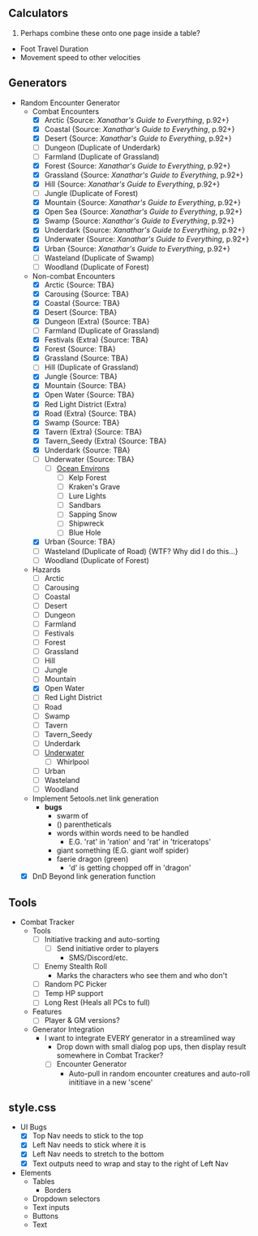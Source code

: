 ## Calculators
1. Perhaps combine these onto one page inside a table?
* Foot Travel Duration
* Movement speed to other velocities

## Generators
* Random Encounter Generator
    * Combat Encounters
        * [x] Arctic {Source: *Xanathar's Guide to Everything*, p.92+}
        * [x] Coastal {Source: *Xanathar's Guide to Everything*, p.92+}
        * [x] Desert {Source: *Xanathar's Guide to Everything*, p.92+}
        * [ ] Dungeon (Duplicate of Underdark)
        * [ ] Farmland (Duplicate of Grassland)
        * [x] Forest {Source: *Xanathar's Guide to Everything*, p.92+}
        * [x] Grassland {Source: *Xanathar's Guide to Everything*, p.92+}
        * [x] Hill {Source: *Xanathar's Guide to Everything*, p.92+}
        * [ ] Jungle (Duplicate of Forest)
        * [x] Mountain {Source: *Xanathar's Guide to Everything*, p.92+}
        * [x] Open Sea {Source: *Xanathar's Guide to Everything*, p.92+}
        * [x] Swamp {Source: *Xanathar's Guide to Everything*, p.92+}
        * [x] Underdark {Source: *Xanathar's Guide to Everything*, p.92+}
        * [x] Underwater {Source: *Xanathar's Guide to Everything*, p.92+}
        * [x] Urban {Source: *Xanathar's Guide to Everything*, p.92+}
        * [ ] Wasteland (Duplicate of Swamp)
        * [ ] Woodland (Duplicate of Forest)
    * Non-combat Encounters
        * [x] Arctic {Source: TBA}
        * [x] Carousing {Source: TBA}
        * [x] Coastal {Source: TBA}
        * [x] Desert {Source: TBA}
        * [x] Dungeon (Extra) {Source: TBA}
        * [ ] Farmland (Duplicate of Grassland)
        * [x] Festivals (Extra) {Source: TBA}
        * [x] Forest {Source: TBA}
        * [x] Grassland {Source: TBA}
        * [ ] Hill (Duplicate of Grassland)
        * [x] Jungle {Source: TBA}
        * [x] Mountain {Source: TBA}
        * [x] Open Water {Source: TBA}
        * [x] Red Light District (Extra)
        * [x] Road (Extra) {Source: TBA}
        * [x] Swamp {Source: TBA}
        * [x] Tavern (Extra) {Source: TBA}
        * [x] Tavern_Seedy (Extra) {Source: TBA}
        * [x] Underdark {Source: TBA}
        * [ ] Underwater {Source: TBA}
            * [ ] [Ocean Environs](https://5e.tools/variantrules.html#ocean%20environs_gos)
                * [ ] Kelp Forest
                * [ ] Kraken's Grave
                * [ ] Lure Lights
                * [ ] Sandbars
                * [ ] Sapping Snow
                * [ ] Shipwreck
                * [ ] Blue Hole
        * [x] Urban {Source: TBA}
        * [ ] Wasteland (Duplicate of Road) {WTF? Why did I do this...}
        * [ ] Woodland (Duplicate of Forest)
    * Hazards
        * [ ] Arctic
        * [ ] Carousing
        * [ ] Coastal
        * [ ] Desert
        * [ ] Dungeon
        * [ ] Farmland
        * [ ] Festivals
        * [ ] Forest
        * [ ] Grassland
        * [ ] Hill
        * [ ] Jungle
        * [ ] Mountain
        * [x] Open Water
        * [ ] Red Light District
        * [ ] Road
        * [ ] Swamp
        * [ ] Tavern
        * [ ] Tavern_Seedy
        * [ ] Underdark
        * [ ] [Underwater](https://5e.tools/variantrules.html#travel%20at%20sea_gos)
            * [ ] Whirlpool
        * [ ] Urban
        * [ ] Wasteland
        * [ ] Woodland
    * Implement 5etools.net link generation
        * **bugs**
            * swarm of
            * () parentheticals
            * words within words need to be handled
                * E.G. 'rat' in 'ration' and 'rat' in 'triceratops'
            * giant something (E.G. giant wolf spider)
            * faerie dragon (green)
                * 'd' is getting chopped off in 'dragon'
    * [x] DnD Beyond link generation function

## Tools
* Combat Tracker
    * Tools
        * [ ] Initiative tracking and auto-sorting
            * [ ] Send initiative order to players
                * SMS/Discord/etc.
        * [ ] Enemy Stealth Roll
            * Marks the characters who see them and who don't
        * [ ] Random PC Picker
        * [ ] Temp HP support
        * [ ] Long Rest (Heals all PCs to full)
    * Features
        * [ ] Player & GM versions?
    * Generator Integration
        * I want to integrate EVERY generator in a streamlined way
            * Drop down with small dialog pop ups, then display result somewhere in Combat Tracker?
            * [ ] Encounter Generator
                * Auto-pull in random encounter creatures and auto-roll inititiave in a new 'scene'

## style.css
* UI Bugs
    * [x] Top Nav needs to stick to the top
    * [x] Left Nav needs to stick where it is
    * [x] Left Nav needs to stretch to the bottom
    * [x] Text outputs need to wrap and stay to the right of Left Nav
* Elements
    * Tables
        * Borders
    * Dropdown selectors
    * Text inputs
    * Buttons
    * Text
